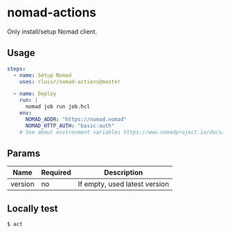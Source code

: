 nomad-actions
=============

Only install/setup Nomad client.

Usage
-----

```yml
steps:
  - name: Setup Nomad
    uses: rluisr/nomad-actions@master

  - name: Deploy
    run: |
      nomad job run job.hcl
    env:
      NOMAD_ADDR: "https://nomad.nomad"
      NOMAD_HTTP_AUTH: "basic:auth"
    # See about environment variables https://www.nomadproject.io/docs/commands
```

Params
------

| Name      | Required | Description                                    |
|-----------|----------|------------------------------------------------|
| version   | no       | If empty, used latest version                  |

Locally test
------------

`$ act`